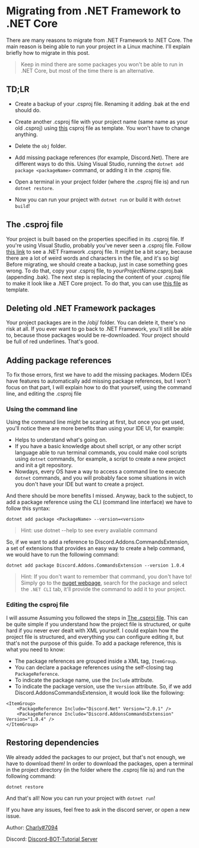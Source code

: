 # Migrating from .NET Framework to .NET Core
There are many reasons to migrate from .NET Framework to .NET Core. The main reason is being able to run your project in a Linux machine. I'll explain briefly how to migrate in this post.

>Keep in mind there are some packages you won't be able to run in .NET Core, but most of the time there is an alternative.

## TD;LR
- Create a backup of your .csproj file. Renaming it adding .bak at the end should do.
- Create another .csproj file with your project name (same name as your old .csproj) using [this](https://github.com/discord-bot-tutorial/Miunie/blob/master/src/Miunie.Core/Miunie.Core.csproj) csproj file as template. You won't have to change anything.
- Delete the `obj` folder.
- Add missing package references (for example, Discord.Net). There are different ways to do this. Using Visual Studio, running the `dotnet add package <packageName>` command, or adding it in the .csproj file.

- Open a terminal in your project folder (where the .csproj file is) and run `dotnet restore`.
- Now you can run your project with `dotnet run` or build it with `dotnet build`!

## The .csproj file
Your project is built based on the properties specified in its .csproj file. If you're using Visual Studio, probably you've never seen a .csproj file. Follow [this link](https://github.com/discord-bot-tutorial/discord-bot-tutorial/blob/master/DiscordTutorialBot/DiscordTutorialBot.csproj) to see a .NET Framwork .csproj file. It might be a bit scary, because there are a lot of weird words and characters in the file, and it's so big!
Before migrating, we should create a backup, just in case something goes wrong. To do that, copy your .csproj file, to _yourProjectName_.csproj.bak (appending .bak). 
The next step is replacing the content of your .csproj file to make it look like a .NET Core project. To do that, you can use [this file](https://github.com/discord-bot-tutorial/Miunie/blob/master/src/Miunie.Core/Miunie.Core.csproj) as template. 

## Deleting old .NET Framework packages
Your project packages are in the /obj/ folder. You can delete it, there's no risk at all. If you ever want to go back to .NET Framework, you'll still be able to, because those packages would be re-downloaded. Your project should be full of red underlines. That's good.

## Adding package references
To fix those errors, first we have to add the missing packages. Modern IDEs have features to automatically add missing package references, but I won't focus on that part, I will explain how to do that yourself, using the command line, and editing the .csproj file

### Using the command line
Using the command line might be scaring at first, but once you get used, you'll notice there are more benefits than using your IDE UI, for example:

- Helps to understand what's going on.
- If you have a basic knowledge about shell script, or any other script language able to run terminal commands, you could make cool scripts using `dotnet` commands, for example, a script to create a new project and init a git repository.
- Nowdays, every OS have a way to access a command line to execute `dotnet` commands, and you will probably face some situations in wich you don't have your IDE but want to create a project.

And there should be more benefits I missed. 
Anyway, back to the subject, to add a package reference using the CLI (command line interface) we have to follow this syntax:

```
dotnet add package <PackageName> --version=<version>
```
> Hint: use dotnet --help to see every avaliable command

So, if we want to add a reference to Discord.Addons.CommandsExtension, a set of extensions that provides an easy way to create a help command, we would have to run the following command: 
```
dotnet add package Discord.Addons.CommandsExtension --version 1.0.4
```
> Hint: If you don't want to remember that command, you don't have to! Simply go to the [nuget webpage](www.nuget.org), search for the package and select the `.NET CLI` tab, it'll provide the command to add it to your project.

### Editing the csproj file
I will assume Assuming you followed the steps in [The .csproj file](). This can be quite simple if you understand how the project file is structured, or quite hard if you never ever dealt with XML yourself. I could explain how the project file is structured, and everything you can configure editing it, but that's not the purpose of this guide.
To add a package reference, this is what you need to know:
- The package references are grouped inside a XML tag, `ItemGroup`. 
- You can declare a package references using the self-closing tag `PackageReference`.
- To indicate the package name, use the `Include` attribute.
- To indicate the package version, use the `Version` attribute.
So, if we add Discord.AddonsCommandsExtension, it would look like the following:
```
<ItemGroup>
    <PackageReference Include="Discord.Net" Version="2.0.1" />
    <PackageReference Include="Discord.AddonsCommandsExtension" Version="1.0.4" />
</ItemGroup>
```
## Restoring dependencies
We already added the packages to our project, but that's not enough, we have to download them!
In order to download the packages, open a terminal in the project directory (in the folder where the .csproj file is) and run the following command:
```
dotnet restore
```
And that's all! Now you can run your project with `dotnet run`!

If you have any issues, feel free to ask in the discord server, or open a new issue.

Author: [Charly#7094](https://github.com/Charly6596)

Discord:  [Discord-BOT-Tutorial Server](https://discord.gg/cGhEZuk)
